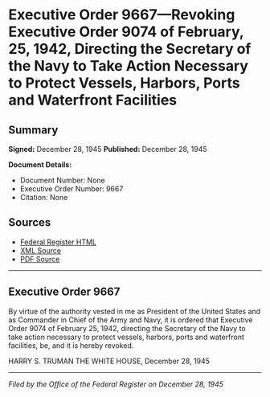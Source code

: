 # Executive Order 9667—Revoking Executive Order 9074 of February, 25, 1942, Directing the Secretary of the Navy to Take Action Necessary to Protect Vessels, Harbors, Ports and Waterfront Facilities

## Summary

**Signed:** December 28, 1945
**Published:** December 28, 1945

**Document Details:**
- Document Number: None
- Executive Order Number: 9667
- Citation: None

## Sources
- [Federal Register HTML](https://www.presidency.ucsb.edu/documents/executive-order-9667-revoking-executive-order-9074-february-25-1942-directing-the)
- [XML Source](None)
- [PDF Source](None)

---

## Executive Order 9667

By virtue of the authority vested in me as President of the United States and as Commander in Chief of the Army and Navy, it is ordered that Executive Order 9074 of February 25, 1942, directing the Secretary of the Navy to take action necessary to protect vessels, harbors, ports and waterfront facilities, be, and it is hereby revoked.

HARRY S. TRUMAN
THE WHITE HOUSE,
December 28, 1945

---

*Filed by the Office of the Federal Register on December 28, 1945*
